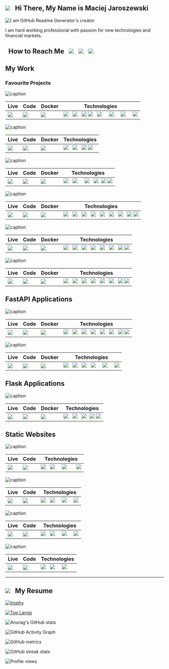 

## <img src="https://github.com/mjaroszewski1979/mjaroszewski1979/blob/main/mj.png"> &nbsp; Hi There, My Name is Maciej Jaroszewski

![I am GitHub Readme Generator's creator](https://github.com/mjaroszewski1979/mjaroszewski1979/blob/main/banner1.gif)

I am hard working professional with passion for new technologies and financial markets. 


  ## &nbsp; How to Reach Me &nbsp; [<img src="https://github.com/mjaroszewski1979/mjaroszewski1979/blob/main/fb_20x20.png">](https://www.facebook.com/profile.php?id=100058399907662) &nbsp; [<img src="https://github.com/mjaroszewski1979/mjaroszewski1979/blob/main/linkedin1.png">](https://www.linkedin.com/in/maciej-jaroszewski-0aa0451bb/) &nbsp; [<img src="https://github.com/mjaroszewski1979/mjaroszewski1979/blob/main/udemy_20x20.png">](https://www.udemy.com/user/maciej-jaroszewski-3/) 

## My Work
  
### Favourite Projects

![caption](https://github.com/mjaroszewski1979/django-eshop-v2/blob/main/urban_style.gif)
  
  Live | Code | Docker | Technologies
  ---- | ---- | ------ | ------------
  [<img src="https://github.com/mjaroszewski1979/mjaroszewski1979/blob/main/heroku_g.png">](https://django-eshop-v1.herokuapp.com/) | [<img src="https://github.com/mjaroszewski1979/mjaroszewski1979/blob/main/github_g.png">](https://github.com/mjaroszewski1979/django-eshop-v2) | [<img src="https://github.com/mjaroszewski1979/mjaroszewski1979/blob/main/docker_g.png">](https://hub.docker.com/r/maciej1245/urbanstyle) | <img src="https://github.com/mjaroszewski1979/mjaroszewski1979/blob/main/python_g.png"> &nbsp; <img src="https://github.com/mjaroszewski1979/mjaroszewski1979/blob/main/django_g.png"> &nbsp;  <img src="https://github.com/mjaroszewski1979/mjaroszewski1979/blob/main/html_g.png"> <img src="https://github.com/mjaroszewski1979/mjaroszewski1979/blob/main/css_g.png"> &nbsp; <img src="https://github.com/mjaroszewski1979/mjaroszewski1979/blob/main/bulma_g.png"> &nbsp; &nbsp; <img src="https://github.com/mjaroszewski1979/mjaroszewski1979/blob/main/js1.png"> &nbsp; &nbsp; <img src="https://github.com/mjaroszewski1979/mjaroszewski1979/blob/main/stripe.png"> &nbsp; &nbsp; <img src="https://github.com/mjaroszewski1979/mjaroszewski1979/blob/main/cloudinary.png">

  
  ![caption](https://github.com/mjaroszewski1979/googl-scraper-v1/blob/main/mj_scraper.gif)
  
  Live | Code | Docker | Technologies
  ---- | ---- | ------ | ------------
  [<img src="https://github.com/mjaroszewski1979/mjaroszewski1979/blob/main/heroku_g.png">](https://mj-scraper.herokuapp.com/) | [<img src="https://github.com/mjaroszewski1979/mjaroszewski1979/blob/main/github_g.png">](https://github.com/mjaroszewski1979/googl-scraper-v1) | [<img src="https://github.com/mjaroszewski1979/mjaroszewski1979/blob/main/docker_g.png">](https://hub.docker.com/r/maciej1245/mj_scraper) | <img src="https://github.com/mjaroszewski1979/mjaroszewski1979/blob/main/python_g.png"> &nbsp; <img src="https://github.com/mjaroszewski1979/mjaroszewski1979/blob/main/django_g.png">  &nbsp; <img src="https://github.com/mjaroszewski1979/mjaroszewski1979/blob/main/html_g.png"> <img src="https://github.com/mjaroszewski1979/mjaroszewski1979/blob/main/css_g.png"> 
  
   ![caption](https://github.com/mjaroszewski1979/3d_dining/blob/main/3_dining.gif)
  
  Live | Code | Docker | Technologies
  ---- | ---- | ------ | ------------
  [<img src="https://github.com/mjaroszewski1979/mjaroszewski1979/blob/main/heroku_g.png">](https://dining-3d.herokuapp.com/) | [<img src="https://github.com/mjaroszewski1979/mjaroszewski1979/blob/main/github_g.png">](https://github.com/mjaroszewski1979/3d_dining) | [<img src="https://github.com/mjaroszewski1979/mjaroszewski1979/blob/main/docker_g.png">](https://hub.docker.com/r/maciej1245/3d_dining) | <img src="https://github.com/mjaroszewski1979/mjaroszewski1979/blob/main/python_g.png"> &nbsp; <img src="https://github.com/mjaroszewski1979/mjaroszewski1979/blob/main/flask.png">  &nbsp; &nbsp; <img src="https://github.com/mjaroszewski1979/mjaroszewski1979/blob/main/sqlalchemy.png"> &nbsp; <img src="https://github.com/mjaroszewski1979/mjaroszewski1979/blob/main/jinja_g.png">&nbsp; <img src="https://github.com/mjaroszewski1979/mjaroszewski1979/blob/main/html_g.png"> <img src="https://github.com/mjaroszewski1979/mjaroszewski1979/blob/main/css_g.png"> 
  
  
   ![caption](https://github.com/mjaroszewski1979/market_bias_v1/blob/main/market_bias.gif) 

  Live | Code | Docker | Technologies
  ---- | ---- | ------ |------------
  [<img src="https://github.com/mjaroszewski1979/mjaroszewski1979/blob/main/pyan1.png">](http://mjaroszewski.pythonanywhere.com/) | [<img src="https://github.com/mjaroszewski1979/mjaroszewski1979/blob/main/github_g.png">](https://github.com/mjaroszewski1979/market_bias_v2) | [<img src="https://github.com/mjaroszewski1979/mjaroszewski1979/blob/main/docker_g.png">](https://hub.docker.com/r/maciej1245/market_bias) | <img src="https://github.com/mjaroszewski1979/mjaroszewski1979/blob/main/python_g.png"> &nbsp; <img src="https://github.com/mjaroszewski1979/mjaroszewski1979/blob/main/flask.png"> &nbsp; <img src="https://github.com/mjaroszewski1979/mjaroszewski1979/blob/main/pandas.png"> &nbsp; <img src="https://github.com/mjaroszewski1979/mjaroszewski1979/blob/main/numpy_g.png"> &nbsp; <img src="https://github.com/mjaroszewski1979/mjaroszewski1979/blob/main/jinja_g.png"> &nbsp; <img src="https://github.com/mjaroszewski1979/mjaroszewski1979/blob/main/matplotlib_g.png"> &nbsp; <img src="https://github.com/mjaroszewski1979/mjaroszewski1979/blob/main/plotly.png"> &nbsp; <img src="https://github.com/mjaroszewski1979/mjaroszewski1979/blob/main/html_g.png"> <img src="https://github.com/mjaroszewski1979/mjaroszewski1979/blob/main/css_g.png">
  
   ![caption](https://github.com/mjaroszewski1979/dogs_of_dow_v1/blob/main/dogs_of_dow.gif)

  Live | Code | Docker | Technologies
  ---- | ---- | ------ | ------------
  [<img src="https://github.com/mjaroszewski1979/mjaroszewski1979/blob/main/heroku_g.png">](https://dogs-of-dow.herokuapp.com/) | [<img src="https://github.com/mjaroszewski1979/mjaroszewski1979/blob/main/github_g.png">](https://github.com/mjaroszewski1979/dogs_of_dow_v1) | [<img src="https://github.com/mjaroszewski1979/mjaroszewski1979/blob/main/docker_g.png">](https://hub.docker.com/r/maciej1245/dogs_of_dow) | <img src="https://github.com/mjaroszewski1979/mjaroszewski1979/blob/main/python_g.png"> &nbsp; <img src="https://github.com/mjaroszewski1979/mjaroszewski1979/blob/main/fastapi_g.png"> &nbsp; <img src="https://github.com/mjaroszewski1979/mjaroszewski1979/blob/main/pandas.png"> &nbsp; <img src="https://github.com/mjaroszewski1979/mjaroszewski1979/blob/main/numpy_g.png">  &nbsp; <img src="https://github.com/mjaroszewski1979/mjaroszewski1979/blob/main/jinja_g.png"> &nbsp; <img src="https://github.com/mjaroszewski1979/mjaroszewski1979/blob/main/uvicorn_g.png">  &nbsp; <img src="https://github.com/mjaroszewski1979/mjaroszewski1979/blob/main/html_g.png">  <img src="https://github.com/mjaroszewski1979/mjaroszewski1979/blob/main/css_g.png"> 
  
   ![caption](https://github.com/mjaroszewski1979/trend_follower_v1/blob/main/trend_follower.gif)

  
  Live | Code | Docker | Technologies
  ---- | ---- | ------ | ------------
  [<img src="https://github.com/mjaroszewski1979/mjaroszewski1979/blob/main/heroku_g.png">](https://trend-follower.herokuapp.com/) | [<img src="https://github.com/mjaroszewski1979/mjaroszewski1979/blob/main/github_g.png">](https://github.com/mjaroszewski1979/trend_follower_v1) | [<img src="https://github.com/mjaroszewski1979/mjaroszewski1979/blob/main/docker_g.png">](https://hub.docker.com/r/maciej1245/trend_follower) | <img src="https://github.com/mjaroszewski1979/mjaroszewski1979/blob/main/python_g.png"> &nbsp; <img src="https://github.com/mjaroszewski1979/mjaroszewski1979/blob/main/flask.png"> &nbsp; <img src="https://github.com/mjaroszewski1979/mjaroszewski1979/blob/main/pandas.png"> &nbsp; <img src="https://github.com/mjaroszewski1979/mjaroszewski1979/blob/main/numpy_g.png">  &nbsp; <img src="https://github.com/mjaroszewski1979/mjaroszewski1979/blob/main/jinja_g.png"> &nbsp; <img src="https://github.com/mjaroszewski1979/mjaroszewski1979/blob/main/sqlalchemy.png">  &nbsp; <img src="https://github.com/mjaroszewski1979/mjaroszewski1979/blob/main/html_g.png">  <img src="https://github.com/mjaroszewski1979/mjaroszewski1979/blob/main/css_g.png">
  
  
## FastAPI Applications
 
   ![caption](https://github.com/mjaroszewski1979/millionaires_club_v1/blob/main/millionaires_club1.gif)

  
  Live | Code | Docker | Technologies
  ---- | ---- | ------ | ------------
  [<img src="https://github.com/mjaroszewski1979/mjaroszewski1979/blob/main/deta_g.png">](https://fphpoy.deta.dev/) | [<img src="https://github.com/mjaroszewski1979/mjaroszewski1979/blob/main/github_g.png">](https://github.com/mjaroszewski1979/millionaires_club_v1) | [<img src="https://github.com/mjaroszewski1979/mjaroszewski1979/blob/main/docker_g.png">](https://hub.docker.com/r/maciej1245/ml_club) | <img src="https://github.com/mjaroszewski1979/mjaroszewski1979/blob/main/python_g.png"> &nbsp; <img src="https://github.com/mjaroszewski1979/mjaroszewski1979/blob/main/fastapi_g.png"> &nbsp; <img src="https://github.com/mjaroszewski1979/mjaroszewski1979/blob/main/pandas.png"> &nbsp; <img src="https://github.com/mjaroszewski1979/mjaroszewski1979/blob/main/numpy_g.png"> &nbsp; <img src="https://github.com/mjaroszewski1979/mjaroszewski1979/blob/main/jinja_g.png"> &nbsp; <img src="https://github.com/mjaroszewski1979/mjaroszewski1979/blob/main/uvicorn_g.png"> &nbsp; <img src="https://github.com/mjaroszewski1979/mjaroszewski1979/blob/main/html_g.png">  <img src="https://github.com/mjaroszewski1979/mjaroszewski1979/blob/main/css_g.png"> 
  
 
  ![caption](https://github.com/mjaroszewski1979/stooq-api/blob/main/stooq_fastapi.gif)

  
  Live | Code | Docker | Technologies
  ---- | ---- | ------ | ------------
  [<img src="https://github.com/mjaroszewski1979/mjaroszewski1979/blob/main/deta_g.png">](https://8xl3m1.deta.dev/) | [<img src="https://github.com/mjaroszewski1979/mjaroszewski1979/blob/main/github_g.png">](https://github.com/mjaroszewski1979/stooq-api) | [<img src="https://github.com/mjaroszewski1979/mjaroszewski1979/blob/main/docker_g.png">](https://hub.docker.com/r/maciej1245/stooqapi) | <img src="https://github.com/mjaroszewski1979/mjaroszewski1979/blob/main/python_g.png"> &nbsp; <img src="https://github.com/mjaroszewski1979/mjaroszewski1979/blob/main/fastapi_g.png"> &nbsp; <img src="https://github.com/mjaroszewski1979/mjaroszewski1979/blob/main/pandas.png"> &nbsp; <img src="https://github.com/mjaroszewski1979/mjaroszewski1979/blob/main/numpy_g.png"> &nbsp; &nbsp; <img src="https://github.com/mjaroszewski1979/mjaroszewski1979/blob/main/plotly.png">  &nbsp; &nbsp; <img src="https://github.com/mjaroszewski1979/mjaroszewski1979/blob/main/uvicorn_g.png">  

  
## Flask Applications
  
  ![caption](https://github.com/mjaroszewski1979/flask_udemy/blob/main/johnsmith.gif)

  
  Live | Code | Docker | Technologies
  ---- | ---- | ------ | ------------
  [<img src="https://github.com/mjaroszewski1979/mjaroszewski1979/blob/main/heroku_g.png">](https://flask-smtplib.herokuapp.com/) | [<img src="https://github.com/mjaroszewski1979/mjaroszewski1979/blob/main/github_g.png">](https://github.com/mjaroszewski1979/flask_udemy) | [<img src="https://github.com/mjaroszewski1979/mjaroszewski1979/blob/main/docker_g.png">](https://hub.docker.com/r/maciej1245/john_smith) | <img src="https://github.com/mjaroszewski1979/mjaroszewski1979/blob/main/python_g.png"> &nbsp; <img src="https://github.com/mjaroszewski1979/mjaroszewski1979/blob/main/flask.png">  &nbsp; <img src="https://github.com/mjaroszewski1979/mjaroszewski1979/blob/main/jinja_g.png">&nbsp; <img src="https://github.com/mjaroszewski1979/mjaroszewski1979/blob/main/html_g.png"> <img src="https://github.com/mjaroszewski1979/mjaroszewski1979/blob/main/css_g.png"> 
 
  
## Static Websites

 ![caption](https://github.com/mjaroszewski1979/mjaroszewski_portfolio/blob/main/mj_portfolio_v1.gif)

  Live | Code | Technologies
  ---- | ---- | ------------
  [<img src="https://github.com/mjaroszewski1979/mjaroszewski1979/blob/main/netlify1.png">](https://mjaroszewski.site/) | [<img src="https://github.com/mjaroszewski1979/mjaroszewski1979/blob/main/github_g.png">](https://github.com/mjaroszewski1979/mjaroszewski_portfolio) | <img src="https://github.com/mjaroszewski1979/mjaroszewski1979/blob/main/html_g.png"> &nbsp; <img src="https://github.com/mjaroszewski1979/mjaroszewski1979/blob/main/css_g.png"> &nbsp; &nbsp; <img src="https://github.com/mjaroszewski1979/mjaroszewski1979/blob/main/js1.png" > &nbsp; &nbsp; &nbsp; <img src="https://github.com/mjaroszewski1979/mjaroszewski1979/blob/main/htmlup.png" >
  
   ![caption](https://github.com/mjaroszewski1979/delta-real-estate/blob/main/delta-real-estate.gif)

  Live | Code | Technologies
  ---- | ---- | ------------
  [<img src="https://github.com/mjaroszewski1979/mjaroszewski1979/blob/main/netlify1.png">](https://delta-real-estate.netlify.app) | [<img src="https://github.com/mjaroszewski1979/mjaroszewski1979/blob/main/github_g.png">](https://github.com/mjaroszewski1979/delta-real-estate) | <img src="https://github.com/mjaroszewski1979/mjaroszewski1979/blob/main/html_g.png"> &nbsp; <img src="https://github.com/mjaroszewski1979/mjaroszewski1979/blob/main/css_g.png"> &nbsp; &nbsp; <img src="https://github.com/mjaroszewski1979/mjaroszewski1979/blob/main/js1.png"> &nbsp; &nbsp; <img src="https://github.com/mjaroszewski1979/mjaroszewski1979/blob/main/jquery_g.png">
  
   ![caption](https://github.com/mjaroszewski1979/nature-restaurant/blob/main/nature-restaurant.gif)

  Live | Code | Technologies
  ---- | ---- | ------------
  [<img src="https://github.com/mjaroszewski1979/mjaroszewski1979/blob/main/netlify1.png">](https://nature-restaurant.netlify.app) | [<img src="https://github.com/mjaroszewski1979/mjaroszewski1979/blob/main/github_g.png">](https://github.com/mjaroszewski1979/nature-restaurant) | <img src="https://github.com/mjaroszewski1979/mjaroszewski1979/blob/main/html_g.png"> &nbsp; <img src="https://github.com/mjaroszewski1979/mjaroszewski1979/blob/main/css_g.png"> &nbsp; &nbsp; <img src="https://github.com/mjaroszewski1979/mjaroszewski1979/blob/main/js1.png"> &nbsp; &nbsp; <img src="https://github.com/mjaroszewski1979/mjaroszewski1979/blob/main/jquery_g.png">
  
   ![caption](https://github.com/mjaroszewski1979/mjportfolio/blob/main/mjportfolio.gif)

  Live | Code | Technologies
  ---- | ---- | ------------
  [<img src="https://github.com/mjaroszewski1979/mjaroszewski1979/blob/main/netlify1.png">](https://mjaroszewski.site/) | [<img src="https://github.com/mjaroszewski1979/mjaroszewski1979/blob/main/github_g.png">](https://github.com/mjaroszewski1979/mjportfolio) | <img src="https://github.com/mjaroszewski1979/mjaroszewski1979/blob/main/html_g.png"> &nbsp; <img src="https://github.com/mjaroszewski1979/mjaroszewski1979/blob/main/css_g.png"> &nbsp; &nbsp; <img src="https://github.com/mjaroszewski1979/mjaroszewski1979/blob/main/js1.png">




  
  ---
  
  ## [<img src="https://github.com/mjaroszewski1979/mjaroszewski1979/blob/main/pdf_20x20.png">](https://www.mjaroszewski.icu/resume.html) &nbsp; My Resume
    
    
    

  [![trophy](https://github-profile-trophy.vercel.app/?username=mjaroszewski1979&theme=nord)](https://github.com/ryo-ma/github-profile-trophy)

  [![Top Langs](https://github-readme-stats.vercel.app/api/top-langs/?username=mjaroszewski1979&theme=nord)](https://github.com/anuraghazra/github-readme-stats)

  ![Anurag's GitHub stats](https://github-readme-stats.vercel.app/api?username=mjaroszewski1979&theme=nord&show_icons=true)

  ![GitHub Activity Graph](https://activity-graph.herokuapp.com/graph?username=mjaroszewski1979&theme=nord)  

  ![GitHub metrics](https://metrics.lecoq.io/mjaroszewski1979)  

  ![GitHub streak stats](https://github-readme-streak-stats.herokuapp.com/?user=mjaroszewski1979&theme=nord)  

  ![Profile views](https://gpvc.arturio.dev/mjaroszewski1979)  


